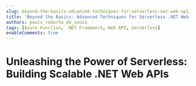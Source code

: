 ```yaml
---
slug: beyond-the-basics-advanced-techniques-for-serverless-net-web-api-development
title: 'Beyond the Basics: Advanced Techniques for Serverless .NET Web API Development'
authors: paulo_roberto_de_souza
tags: [Azure Function, .NET Framework, Web API, Serverless]
enableComments: true
---
```


# Unleashing the Power of Serverless: Building Scalable .NET Web APIs